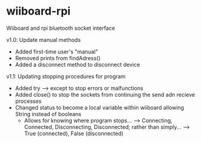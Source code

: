 # wiiboard-rpi
Wiiboard and rpi bluetooth socket interface

v1.0: Update manual methods
- Added first-time user's "manual"
- Removed prints from findAdress()
- Added a disconnect method to disconnect device

v1.1: Updating stopping procedures for program
- Added try --> except to stop errors or malfunctions
- Added close() to stop the sockets from continuing the send adn recieve processes
- Changed status to become a local variable within wiiboard allowing String instead of booleans
  - Allows for knowing where program stops... --> Connecting, Connected, Disconnecting, Disconnected; rather than simply... --> True (connected), False (disconnected)
